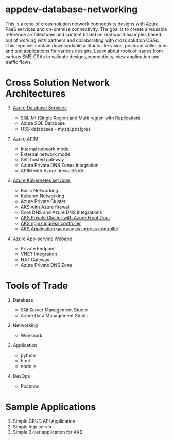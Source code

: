 # appdev-database-networking

This is a repo of cross solution network connectivity designs with Azure PaaS services and on-premise connectivity. The goal is to create a reusable reference architectures and content based on real world examples based out of working with partners and collaborating with cross solution CSAs. This repo will contain downloadable artifacts like visios, postman collections and test applications for various designs. Learn about tools of trades from various SME CSAs to validate designs,connectivity, view application and traffic flows.

# Cross Solution Network Architectures

1. [Azure Database Services](database-services/README.md)

   - [SQL MI (Single Region and Multi region with Replication)](database-services/README.md)
   - Azure SQL Database
   - OSS databases - mysql,postgres

2. [Azure APIM](apim/README.md)

   - Internal network mode
   - External network mode
   - Self hosted gateway
   - Azure Private DNS Zones integration
   - APIM with Azure firewall/NVA

3. [Azure Kubernetes services](aks/README.md)

   - Basic Networking
   - Kubenet Networking
   - Azure Private Cluster
   - AKS with Azure firewall
   - Core DNS and Azure DNS Integrations
   - [AKS Private Cluster with Azure Front Door](https://github.com/nehalineogi/aks-private-cluster-with-afd-premium)
   - [AKS nginx ingress controller](https://github.com/nehalineogi/aks-nginx-ingress)
   - [AKS Application gateway as ingress controller](https://github.com/nehalineogi/aks-app-gw-ingress)

4. [Azure App-service Webapp](webapp/README.md)
   - Private Endpoint
   - VNET Integration
   - NAT Gateway
   - Azure Private DNS Zone

# Tools of Trade

1. Database

   - SQl Server Management Studio
   - Azure Data Management Studio

2. Networking

   - Wireshark

3. Application
   - python
   - html
   - node.js
4. DevOps
   - Postman

# Sample Applications

1. Simple CRUD API Application
2. Simple http server
3. Simple 3-tier application for AKS
